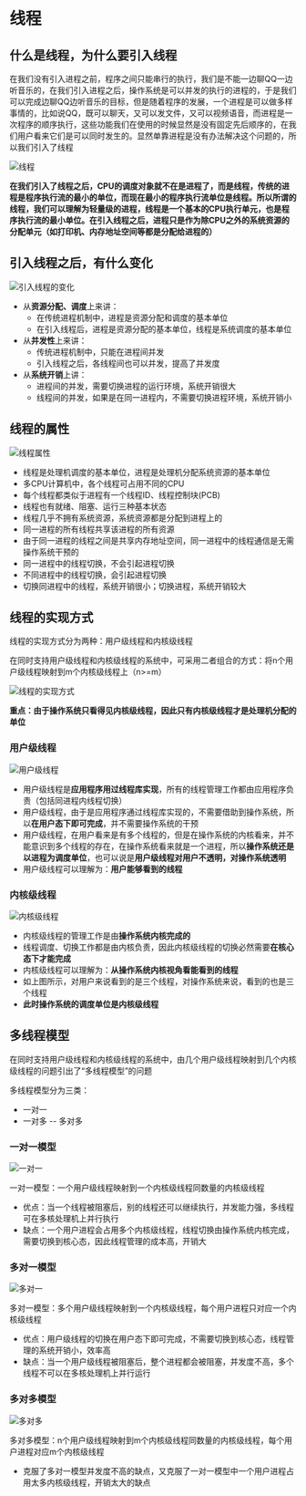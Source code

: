 # 线程

## 什么是线程，为什么要引入线程

在我们没有引入进程之前，程序之间只能串行的执行，我们是不能一边聊QQ一边听音乐的，在我们引入进程之后，操作系统是可以并发的执行的进程的，于是我们可以完成边聊QQ边听音乐的目标，但是随着程序的发展，一个进程是可以做多样事情的，比如说QQ，既可以聊天，又可以发文件，又可以视频语音，而进程是一次程序的顺序执行，这些功能我们在使用的时候显然是没有固定先后顺序的，在我们用户看来它们是可以同时发生的。显然单靠进程是没有办法解决这个问题的，所以我们引入了线程

![线程]()

**在我们引入了线程之后，CPU的调度对象就不在是进程了，而是线程，传统的进程是程序执行流的最小的单位，而现在最小的程序执行流单位是线程。所以所谓的线程，我们可以理解为轻量级的进程，线程是一个基本的CPU执行单元，也是程序执行流的最小单位。在引入线程之后，进程只是作为除CPU之外的系统资源的分配单元（如打印机、内存地址空间等都是分配给进程的）**

## 引入线程之后，有什么变化

![引入线程的变化]()

- 从**资源分配、调度**上来讲：
  - 在传统进程机制中，进程是资源分配和调度的基本单位
  - 在引入线程后，进程是资源分配的基本单位，线程是系统调度的基本单位
- 从**并发性**上来讲：
  - 传统进程机制中，只能在进程间并发
  - 引入线程之后，各线程间也可以并发，提高了并发度
- 从**系统开销**上讲：
  - 进程间的并发，需要切换进程的运行环境，系统开销很大
  - 线程间的并发，如果是在同一进程内，不需要切换进程环境，系统开销小

## 线程的属性

![线程属性]()

- 线程是处理机调度的基本单位，进程是处理机分配系统资源的基本单位
- 多CPU计算机中，各个线程可占用不同的CPU
- 每个线程都类似于进程有一个线程ID、线程控制块(PCB)
- 线程也有就绪、阻塞、运行三种基本状态
- 线程几乎不拥有系统资源，系统资源都是分配到进程上的
- 同一进程的所有线程共享该进程的所有资源
- 由于同一进程的线程之间是共享内存地址空间，同一进程中的线程通信是无需操作系统干预的
- 同一进程中的线程切换，不会引起进程切换
- 不同进程中的线程切换，会引起进程切换
- 切换同进程中的线程，系统开销很小；切换进程，系统开销较大

## 线程的实现方式

线程的实现方式分为两种：用户级线程和内核级线程

在同时支持用户级线程和内核级线程的系统中，可采用二者组合的方式：将n个用户级线程映射到m个内核级线程上（n>=m）

![线程的实现方式]()

**重点：由于操作系统只看得见内核级线程，因此只有内核级线程才是处理机分配的单位**

### 用户级线程

![用户级线程]()

- 用户级线程是**应用程序用过线程库实现**，所有的线程管理工作都由应用程序负责（包括同进程内线程切换）
- 用户级线程，由于是应用程序通过线程库实现的，不需要借助到操作系统，所以**在用户态下即可完成**，并不需要操作系统的干预
- 用户级线程，在用户看来是有多个线程的，但是在操作系统的内核看来，并不能意识到多个线程的存在，在操作系统看来就是一个进程，所以**操作系统还是以进程为调度单位**，也可以说是**用户级线程对用户不透明，对操作系统透明**
- 用户级线程可以理解为：**用户能够看到的线程**

### 内核级线程

![内核级线程]()

- 内核级线程的管理工作是由**操作系统内核完成的**
- 线程调度、切换工作都是由内核负责，因此内核级线程的切换必然需要**在核心态下才能完成**
- 内核级线程可以理解为：**从操作系统内核视角看能看到的线程**
- 如上图所示，对用户来说看到的是三个线程，对操作系统来说，看到的也是三个线程
- **此时操作系统的调度单位是内核级线程**

## 多线程模型

在同时支持用户级线程和内核级线程的系统中，由几个用户级线程映射到几个内核级线程的问题引出了“多线程模型”的问题

多线程模型分为三类：
- 一对一
- 一对多
-- 多对多

### 一对一模型

![一对一]()

一对一模型：一个用户级线程映射到一个内核级线程同数量的内核级线程
- 优点：当一个线程被阻塞后，别的线程还可以继续执行，并发能力强，多线程可在多核处理机上并行执行
- 缺点：一个用户进程会占用多个内核级线程，线程切换由操作系统内核完成，需要切换到核心态，因此线程管理的成本高，开销大

### 多对一模型

![多对一]()

多对一模型：多个用户级线程映射到一个内核级线程，每个用户进程只对应一个内核级线程
- 优点：用户级线程的切换在用户态下即可完成，不需要切换到核心态，线程管理的系统开销小，效率高
- 缺点：当一个用户级线程被阻塞后，整个进程都会被阻塞，并发度不高，多个线程不可以在多核处理机上并行运行

### 多对多模型

![多对多]()

多对多模型：n个用户级线程映射到m个内核级线程同数量的内核级线程，每个用户进程对应m个内核级线程
- 克服了多对一模型并发度不高的缺点，又克服了一对一模型中一个用户进程占用太多内核级线程，开销太大的缺点
